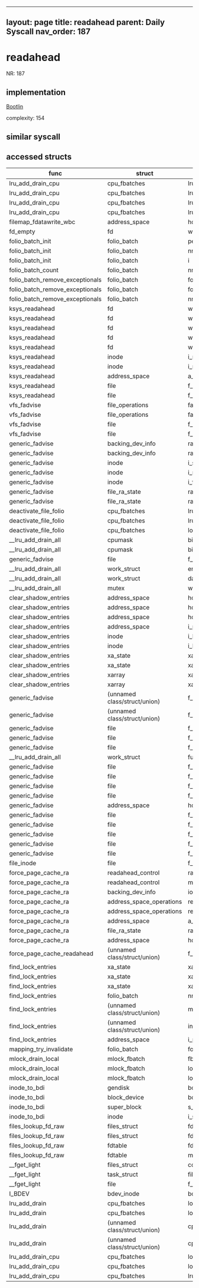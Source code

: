 
---
layout: page
title: readahead
parent: Daily Syscall
nav_order: 187
---
        

# readahead
NR: 187

## implementation
[Bootlin](https://elixir.bootlin.com/linux/v6.14.7/source/mm/readahead.c#L711)

complexity: 154


## similar syscall


## accessed structs

|func|struct|target|location|has_read|has_write|
|--|--|--|--|--|--|
|lru_add_drain_cpu|cpu_fbatches|lru_deactivate|https://elixir.bootlin.com/linux/v6.14.7/source/mm/swap.c#L659|false|false|
|lru_add_drain_cpu|cpu_fbatches|lru_deactivate_file|https://elixir.bootlin.com/linux/v6.14.7/source/mm/swap.c#L655|false|false|
|lru_add_drain_cpu|cpu_fbatches|lru_move_tail|https://elixir.bootlin.com/linux/v6.14.7/source/mm/swap.c#L644|false|false|
|lru_add_drain_cpu|cpu_fbatches|lru_add|https://elixir.bootlin.com/linux/v6.14.7/source/mm/swap.c#L639|false|false|
|filemap_fdatawrite_wbc|address_space|host|https://elixir.bootlin.com/linux/v6.14.7/source/mm/filemap.c#L387|true|true|
|fd_empty|fd|word|https://elixir.bootlin.com/linux/v6.14.7/source/include/linux/file.h#L47|true|true|
|folio_batch_init|folio_batch|percpu_pvec_drained|https://elixir.bootlin.com/linux/v6.14.7/source/include/linux/pagevec.h#L45|false|false|
|folio_batch_init|folio_batch|nr|https://elixir.bootlin.com/linux/v6.14.7/source/include/linux/pagevec.h#L43|false|false|
|folio_batch_init|folio_batch|i|https://elixir.bootlin.com/linux/v6.14.7/source/include/linux/pagevec.h#L44|false|false|
|folio_batch_count|folio_batch|nr|https://elixir.bootlin.com/linux/v6.14.7/source/include/linux/pagevec.h#L56|true|true|
|folio_batch_remove_exceptionals|folio_batch|folios|https://elixir.bootlin.com/linux/v6.14.7/source/mm/swap.c#L1074|false|false|
|folio_batch_remove_exceptionals|folio_batch|folios|https://elixir.bootlin.com/linux/v6.14.7/source/mm/swap.c#L1072|false|false|
|folio_batch_remove_exceptionals|folio_batch|nr|https://elixir.bootlin.com/linux/v6.14.7/source/mm/swap.c#L1076|false|false|
|ksys_readahead|fd|word|https://elixir.bootlin.com/linux/v6.14.7/source/mm/readahead.c#L708|true|true|
|ksys_readahead|fd|word|https://elixir.bootlin.com/linux/v6.14.7/source/mm/readahead.c#L705|true|true|
|ksys_readahead|fd|word|https://elixir.bootlin.com/linux/v6.14.7/source/mm/readahead.c#L704|true|true|
|ksys_readahead|fd|word|https://elixir.bootlin.com/linux/v6.14.7/source/mm/readahead.c#L703|true|true|
|ksys_readahead|fd|word|https://elixir.bootlin.com/linux/v6.14.7/source/mm/readahead.c#L695|true|true|
|ksys_readahead|inode|i_mode|https://elixir.bootlin.com/linux/v6.14.7/source/mm/readahead.c#L705|true|true|
|ksys_readahead|inode|i_mode|https://elixir.bootlin.com/linux/v6.14.7/source/mm/readahead.c#L704|true|true|
|ksys_readahead|address_space|a_ops|https://elixir.bootlin.com/linux/v6.14.7/source/mm/readahead.c#L703|true|true|
|ksys_readahead|file|f_mapping|https://elixir.bootlin.com/linux/v6.14.7/source/mm/readahead.c#L703|true|true|
|ksys_readahead|file|f_mode|https://elixir.bootlin.com/linux/v6.14.7/source/mm/readahead.c#L695|true|true|
|vfs_fadvise|file_operations|fadvise|https://elixir.bootlin.com/linux/v6.14.7/source/mm/fadvise.c#L183|true|true|
|vfs_fadvise|file_operations|fadvise|https://elixir.bootlin.com/linux/v6.14.7/source/mm/fadvise.c#L182|true|true|
|vfs_fadvise|file|f_op|https://elixir.bootlin.com/linux/v6.14.7/source/mm/fadvise.c#L183|true|true|
|vfs_fadvise|file|f_op|https://elixir.bootlin.com/linux/v6.14.7/source/mm/fadvise.c#L182|true|true|
|generic_fadvise|backing_dev_info|ra_pages|https://elixir.bootlin.com/linux/v6.14.7/source/mm/fadvise.c#L91|true|true|
|generic_fadvise|backing_dev_info|ra_pages|https://elixir.bootlin.com/linux/v6.14.7/source/mm/fadvise.c#L80|true|true|
|generic_fadvise|inode|i_size|https://elixir.bootlin.com/linux/v6.14.7/source/mm/fadvise.c#L132|true|true|
|generic_fadvise|inode|i_mode|https://elixir.bootlin.com/linux/v6.14.7/source/mm/fadvise.c#L42|true|true|
|generic_fadvise|inode|i_flags|https://elixir.bootlin.com/linux/v6.14.7/source/mm/fadvise.c#L51|true|true|
|generic_fadvise|file_ra_state|ra_pages|https://elixir.bootlin.com/linux/v6.14.7/source/mm/fadvise.c#L91|false|false|
|generic_fadvise|file_ra_state|ra_pages|https://elixir.bootlin.com/linux/v6.14.7/source/mm/fadvise.c#L80|false|false|
|deactivate_file_folio|cpu_fbatches|lru_deactivate_file|https://elixir.bootlin.com/linux/v6.14.7/source/mm/swap.c#L689|false|false|
|deactivate_file_folio|cpu_fbatches|lru_deactivate_file|https://elixir.bootlin.com/linux/v6.14.7/source/mm/swap.c#L689|true|true|
|deactivate_file_folio|cpu_fbatches|lock_irq|https://elixir.bootlin.com/linux/v6.14.7/source/mm/swap.c#L689|true|true|
|__lru_add_drain_all|cpumask|bits|https://elixir.bootlin.com/linux/v6.14.7/source/mm/swap.c#L864|false|false|
|__lru_add_drain_all|cpumask|bits|https://elixir.bootlin.com/linux/v6.14.7/source/mm/swap.c#L874|false|false|
|generic_fadvise|file|f_lock|https://elixir.bootlin.com/linux/v6.14.7/source/mm/fadvise.c#L92|false|false|
|__lru_add_drain_all|work_struct|entry|https://elixir.bootlin.com/linux/v6.14.7/source/mm/swap.c#L868|false|false|
|__lru_add_drain_all|work_struct|data|https://elixir.bootlin.com/linux/v6.14.7/source/mm/swap.c#L868|false|false|
|__lru_add_drain_all|mutex|wait_list|https://elixir.bootlin.com/linux/v6.14.7/source/mm/swap.c#L804|false|false|
|clear_shadow_entries|address_space|host|https://elixir.bootlin.com/linux/v6.14.7/source/mm/truncate.c#L38|true|true|
|clear_shadow_entries|address_space|host|https://elixir.bootlin.com/linux/v6.14.7/source/mm/truncate.c#L49|true|true|
|clear_shadow_entries|address_space|host|https://elixir.bootlin.com/linux/v6.14.7/source/mm/truncate.c#L50|true|true|
|clear_shadow_entries|address_space|i_pages|https://elixir.bootlin.com/linux/v6.14.7/source/mm/truncate.c#L29|false|false|
|clear_shadow_entries|inode|i_lock|https://elixir.bootlin.com/linux/v6.14.7/source/mm/truncate.c#L38|false|false|
|clear_shadow_entries|inode|i_lock|https://elixir.bootlin.com/linux/v6.14.7/source/mm/truncate.c#L50|false|false|
|clear_shadow_entries|xa_state|xa|https://elixir.bootlin.com/linux/v6.14.7/source/mm/truncate.c#L39|true|true|
|clear_shadow_entries|xa_state|xa|https://elixir.bootlin.com/linux/v6.14.7/source/mm/truncate.c#L47|true|true|
|clear_shadow_entries|xarray|xa_lock|https://elixir.bootlin.com/linux/v6.14.7/source/mm/truncate.c#L39|false|false|
|clear_shadow_entries|xarray|xa_lock|https://elixir.bootlin.com/linux/v6.14.7/source/mm/truncate.c#L47|false|false|
|generic_fadvise|(unnamed class/struct/union)|f_ra|https://elixir.bootlin.com/linux/v6.14.7/source/mm/fadvise.c#L91|true|true|
|generic_fadvise|(unnamed class/struct/union)|f_ra|https://elixir.bootlin.com/linux/v6.14.7/source/mm/fadvise.c#L80|true|true|
|generic_fadvise|file|f_lock|https://elixir.bootlin.com/linux/v6.14.7/source/mm/fadvise.c#L111|false|false|
|generic_fadvise|file|f_lock|https://elixir.bootlin.com/linux/v6.14.7/source/mm/fadvise.c#L109|false|false|
|generic_fadvise|file|f_lock|https://elixir.bootlin.com/linux/v6.14.7/source/mm/fadvise.c#L94|false|false|
|__lru_add_drain_all|work_struct|func|https://elixir.bootlin.com/linux/v6.14.7/source/mm/swap.c#L868|false|false|
|generic_fadvise|file|f_lock|https://elixir.bootlin.com/linux/v6.14.7/source/mm/fadvise.c#L88|false|false|
|generic_fadvise|file|f_lock|https://elixir.bootlin.com/linux/v6.14.7/source/mm/fadvise.c#L86|false|false|
|generic_fadvise|file|f_lock|https://elixir.bootlin.com/linux/v6.14.7/source/mm/fadvise.c#L83|false|false|
|generic_fadvise|file|f_lock|https://elixir.bootlin.com/linux/v6.14.7/source/mm/fadvise.c#L81|false|false|
|generic_fadvise|address_space|host|https://elixir.bootlin.com/linux/v6.14.7/source/mm/fadvise.c#L49|true|true|
|generic_fadvise|file|f_mapping|https://elixir.bootlin.com/linux/v6.14.7/source/mm/fadvise.c#L45|true|true|
|generic_fadvise|file|f_mode|https://elixir.bootlin.com/linux/v6.14.7/source/mm/fadvise.c#L110|true|true|
|generic_fadvise|file|f_mode|https://elixir.bootlin.com/linux/v6.14.7/source/mm/fadvise.c#L93|true|true|
|generic_fadvise|file|f_mode|https://elixir.bootlin.com/linux/v6.14.7/source/mm/fadvise.c#L87|true|true|
|generic_fadvise|file|f_mode|https://elixir.bootlin.com/linux/v6.14.7/source/mm/fadvise.c#L82|true|true|
|file_inode|file|f_inode|https://elixir.bootlin.com/linux/v6.14.7/source/include/linux/fs.h#L1184|true|true|
|force_page_cache_ra|readahead_control|ra|https://elixir.bootlin.com/linux/v6.14.7/source/mm/readahead.c#L338|true|true|
|force_page_cache_ra|readahead_control|mapping|https://elixir.bootlin.com/linux/v6.14.7/source/mm/readahead.c#L337|true|true|
|force_page_cache_ra|backing_dev_info|io_pages|https://elixir.bootlin.com/linux/v6.14.7/source/mm/readahead.c#L349|true|true|
|force_page_cache_ra|address_space_operations|read_folio|https://elixir.bootlin.com/linux/v6.14.7/source/mm/readahead.c#L342|true|true|
|force_page_cache_ra|address_space_operations|readahead|https://elixir.bootlin.com/linux/v6.14.7/source/mm/readahead.c#L342|true|true|
|force_page_cache_ra|address_space|a_ops|https://elixir.bootlin.com/linux/v6.14.7/source/mm/readahead.c#L342|true|true|
|force_page_cache_ra|file_ra_state|ra_pages|https://elixir.bootlin.com/linux/v6.14.7/source/mm/readahead.c#L349|true|true|
|force_page_cache_ra|address_space|host|https://elixir.bootlin.com/linux/v6.14.7/source/mm/readahead.c#L339|true|true|
|force_page_cache_readahead|(unnamed class/struct/union)|f_ra|https://elixir.bootlin.com/linux/v6.14.7/source/mm/internal.h#L399|false|false|
|find_lock_entries|xa_state|xa_index|https://elixir.bootlin.com/linux/v6.14.7/source/mm/filemap.c#L2162|true|true|
|find_lock_entries|xa_state|xa_index|https://elixir.bootlin.com/linux/v6.14.7/source/mm/filemap.c#L2151|true|true|
|find_lock_entries|xa_state|xa_index|https://elixir.bootlin.com/linux/v6.14.7/source/mm/filemap.c#L2147|true|true|
|find_lock_entries|folio_batch|nr|https://elixir.bootlin.com/linux/v6.14.7/source/mm/filemap.c#L2162|true|true|
|find_lock_entries|(unnamed class/struct/union)|mapping|https://elixir.bootlin.com/linux/v6.14.7/source/mm/filemap.c#L2144|true|true|
|find_lock_entries|(unnamed class/struct/union)|index|https://elixir.bootlin.com/linux/v6.14.7/source/mm/filemap.c#L2135|true|true|
|find_lock_entries|address_space|i_pages|https://elixir.bootlin.com/linux/v6.14.7/source/mm/filemap.c#L2125|false|false|
|mapping_try_invalidate|folio_batch|folios|https://elixir.bootlin.com/linux/v6.14.7/source/mm/truncate.c#L472|false|false|
|mlock_drain_local|mlock_fbatch|fbatch|https://elixir.bootlin.com/linux/v6.14.7/source/mm/mlock.c#L217|false|false|
|mlock_drain_local|mlock_fbatch|lock|https://elixir.bootlin.com/linux/v6.14.7/source/mm/mlock.c#L220|false|false|
|mlock_drain_local|mlock_fbatch|lock|https://elixir.bootlin.com/linux/v6.14.7/source/mm/mlock.c#L216|false|false|
|inode_to_bdi|gendisk|bdi|https://elixir.bootlin.com/linux/v6.14.7/source/mm/backing-dev.c#L1208|true|true|
|inode_to_bdi|block_device|bd_disk|https://elixir.bootlin.com/linux/v6.14.7/source/mm/backing-dev.c#L1208|true|true|
|inode_to_bdi|super_block|s_bdi|https://elixir.bootlin.com/linux/v6.14.7/source/mm/backing-dev.c#L1210|true|true|
|inode_to_bdi|inode|i_sb|https://elixir.bootlin.com/linux/v6.14.7/source/mm/backing-dev.c#L1205|true|true|
|files_lookup_fd_raw|files_struct|fdt|https://elixir.bootlin.com/linux/v6.14.7/source/include/linux/fdtable.h#L74|true|true|
|files_lookup_fd_raw|files_struct|fdt|https://elixir.bootlin.com/linux/v6.14.7/source/include/linux/fdtable.h#L74|false|false|
|files_lookup_fd_raw|fdtable|fd|https://elixir.bootlin.com/linux/v6.14.7/source/include/linux/fdtable.h#L84|true|true|
|files_lookup_fd_raw|fdtable|max_fds|https://elixir.bootlin.com/linux/v6.14.7/source/include/linux/fdtable.h#L75|true|true|
|__fget_light|files_struct|count|https://elixir.bootlin.com/linux/v6.14.7/source/fs/file.c#L1154|false|false|
|__fget_light|task_struct|files|https://elixir.bootlin.com/linux/v6.14.7/source/fs/file.c#L1142|true|true|
|__fget_light|file|f_mode|https://elixir.bootlin.com/linux/v6.14.7/source/fs/file.c#L1156|true|true|
|I_BDEV|bdev_inode|bdev|https://elixir.bootlin.com/linux/v6.14.7/source/block/bdev.c#L54|false|false|
|lru_add_drain|cpu_fbatches|lock|https://elixir.bootlin.com/linux/v6.14.7/source/mm/swap.c#L731|false|false|
|lru_add_drain|cpu_fbatches|lock|https://elixir.bootlin.com/linux/v6.14.7/source/mm/swap.c#L729|false|false|
|lru_add_drain|(unnamed class/struct/union)|cpu_number|https://elixir.bootlin.com/linux/v6.14.7/source/mm/swap.c#L730|true|true|
|lru_add_drain|(unnamed class/struct/union)|cpu_number|https://elixir.bootlin.com/linux/v6.14.7/source/mm/swap.c#L730|false|false|
|lru_add_drain_cpu|cpu_fbatches|lock_irq|https://elixir.bootlin.com/linux/v6.14.7/source/mm/swap.c#L652|false|false|
|lru_add_drain_cpu|cpu_fbatches|lock_irq|https://elixir.bootlin.com/linux/v6.14.7/source/mm/swap.c#L650|false|false|
|lru_add_drain_cpu|cpu_fbatches|lru_lazyfree|https://elixir.bootlin.com/linux/v6.14.7/source/mm/swap.c#L663|false|false|
